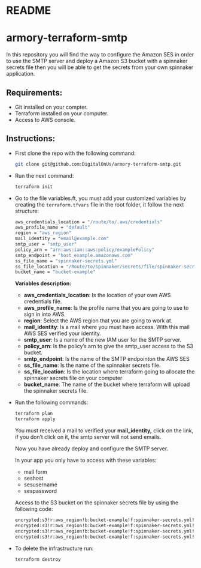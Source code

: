 # README

# armory-terraform-smtp

In this repository you will find the way to configure the Amazon SES in order to use the SMTP server and deploy a Amazon S3 bucket with a spinnaker secrets file then you will be able to get the secrets from your own spinnaker application. 

## Requirements:

- Git installed on your compter.
- Terraform installed on your computer.
- Access to AWS console.

## Instructions:

- First clone the repo with the following command:
    
    ```bash
    git clone git@github.com:DigitalOnUs/armory-terraform-smtp.git
    ```
    
- Run the next command:
    
    ```bash
    terraform init
    ```
    
- Go to the file variables.ft, you must add your customized variables by creating the `terraform.tfvars` file in the root folder, it follow the next structure:
    
    ```bash
    aws_credentials_location = "/route/to/.aws/credentials"
    aws_profile_name = "default"
    region = "aws_region"
    mail_identity = "email@example.com"
    smtp_user = "smtp_user"
    policy_arn = "arn:aws:iam::aws:policy/examplePolicy"
    smtp_endpoint = "host_example.amazonaws.com"
    ss_file_name = "spinnaker-secrets.yml"
    ss_file_location = "/Route/to/spinnaker/secrets/file/spinnaker-secrets.yml"
    bucket_name = "bucket-example"
    ```
    
    **Variables description:**
    
    - **aws_credentials_location**: Is the location of your own AWS credentials file.
    - **aws_profile_name**: Is the profile name that you are going to use to sign in into AWS.
    - **region**: Select the AWS region that you are going to work at.
    - **mail_identity**: Is a mail where you must have access. With this mail AWS SES verified your identity.
    - **smtp_user**: Is a name of the new IAM user for the SMTP server.
    - **policy_arn**: Is the policy’s arn to give the smtp_user access to the S3 bucket.
    - **smtp_endpoint**: Is the name of the SMTP endpointon the AWS SES
    - **ss_file_name**: Is the name of the spinnaker secrets file.
    - **ss_file_location**: Is the location where terraform going to allocate the spinnaker secrets file on your computer
    - **bucket_name**: The name of the bucket where terraform will upload the spinnaker secrets file.
- Run the following commands:
    
    ```bash
    terraform plan
    terraform apply
    ```
    
    You must received a mail to verified your **mail_identity,** click on the link, if you don’t click on it, the smtp server will not send emails.
    
    Now you have already deploy and configure the SMTP server.
    
    In your app you only have to access with these variables:
    
    - mail form
    - seshost
    - sesusername
    - sespassword
    
    Access to the S3 bucket on the spinnaker secrets file by using the following code:
    
    ```bash
    encrypted:s3!r:aws_region!b:bucket-example!f:spinnaker-secrets.yml!k:sesaws.mailfrom
    encrypted:s3!r:aws_region!b:bucket-example!f:spinnaker-secrets.yml!k:sesaws.seshost
    encrypted:s3!r:aws_region!b:bucket-example!f:spinnaker-secrets.yml!k:sesaws.sesusername
    encrypted:s3!r:aws_region!b:bucket-example!f:spinnaker-secrets.yml!k:sesaws.sespassword
    ```
    
- To delete the infrastructure run:
    
    ```bash
    terraform destroy
    ```